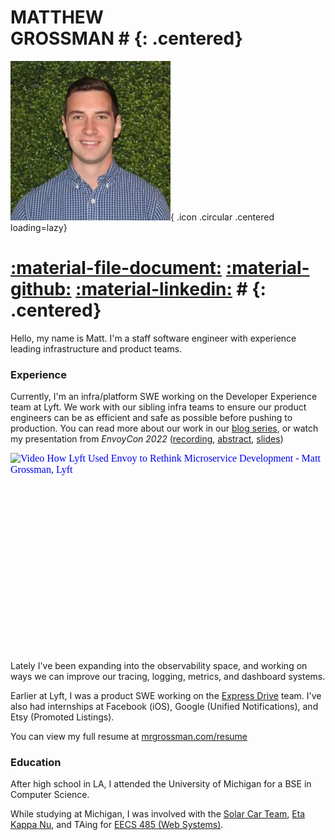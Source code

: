 # MATTHEW<br/>GROSSMAN # {: .centered}
![Image title](assets/favicon.webp){ .icon .circular .centered loading=lazy}
# [:material-file-document:](https://mrgrossman.com/resume "resume") [:material-github:](https://github.com/matthewgrossman "github") [:material-linkedin:](https://linkedin.com/in/matthewryangrossman/ "linkedin") # {: .centered}

Hello, my name is Matt. I'm a staff software engineer with experience leading infrastructure and product teams.

### Experience
Currently, I'm an infra/platform SWE working on the Developer Experience team at Lyft.
We work with our sibling infra teams to ensure our product engineers can be as efficient and safe as possible before pushing to production.
You can read more about our work in our [blog series](https://eng.lyft.com/scaling-productivity-on-microservices-at-lyft-part-3-extending-our-envoy-mesh-with-staging-fdaafafca82f), or watch my presentation from _EnvoyCon 2022_ ([recording](https://www.youtube.com/watch?v=p9dYr23MVv0), [abstract](https://envoyconna22.sched.com/event/1AO5k), [slides](assets/envoycon2022.pdf))

<!-- this is lazy-load-on-click for the youtube embed, because it's insanely slow otherwise. I have a complex about having a fast pagespeed for a simple portfolio site. -->
<iframe class="centered" loading="lazy" width="560" height="315" src="https://www.youtube.com/embed/p9dYr23MVv0" title="YouTube video player" frameborder="0" allow="accelerometer; autoplay; clipboard-write; encrypted-media; gyroscope; picture-in-picture; web-share" allowfullscreen srcdoc="<style>*{padding:0;margin:0;overflow:hidden}html,body{height:100%}img,span{position:absolute;width:100%;top:0;bottom:0;margin:auto}span{height:1.5em;text-align:center;font:48px/1.5 sans-serif;color:white;text-shadow:0 0 0.5em black}</style><a href=https://www.youtube.com/embed/p9dYr23MVv0?autoplay=1><img src=/assets/facade.webp alt='Video How Lyft Used Envoy to Rethink Microservice Development - Matt Grossman, Lyft'><span></span></a>"></iframe>

Lately I've been expanding into the observability space, and working on ways we can improve our tracing, logging, metrics, and dashboard systems.

Earlier at Lyft, I was a product SWE working on the [Express Drive](https://www.lyft.com/expressdrive) team.
I've also had internships at Facebook (iOS), Google (Unified Notifications), and Etsy (Promoted Listings).

You can view my full resume at [mrgrossman.com/resume](/resume)

### Education
After high school in LA, I attended the University of Michigan for a BSE in Computer Science.

While studying at Michigan, I was involved with the [Solar Car Team](https://www.solarcar.engin.umich.edu), [Eta Kappa Nu](https://hkn.eecs.umich.edu), and TAing for [EECS 485 (Web Systems)](https://eecs485staff.github.io/eecs485.org).
